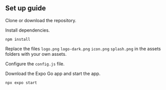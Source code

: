 ## Set up guide

Clone or download the repository.

Install dependencies.

<code>npm install</code>

Replace the files <code>logo.png</code> <code>logo-dark.png</code> <code>icon.png</code> <code>splash.png</code> in the assets folders with your own assets.

Configure the <code>config.js</code> file.

Download the Expo Go app and start the app.

<code>npx expo start</code>



